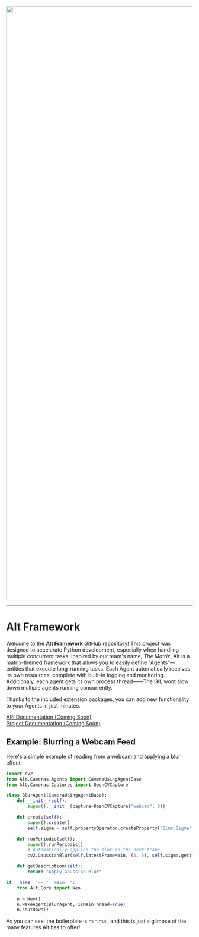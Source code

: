 <p align="center">
  <img src="docs/res/header.png" width="1600" alt="Alt Framework Header" />
</p>

---

# Alt Framework

Welcome to the **Alt Framework** GitHub repository! This project was designed to accelerate Python development, especially when handling multiple concurrent tasks. Inspired by our team's name, *The Matrix*, Alt is a matrix-themed framework that allows you to easily define "Agents"—entities that execute long-running tasks. Each Agent automatically receives its own resources, complete with built-in logging and monitoring. Additionaly, each agent gets its own process thread——The GIL wont slow down multiple agents running concurrently.

Thanks to the included extension packages, you can add new functionality to your Agents in just minutes.

[API Documentation (Coming Soon)](https://github.com/team488/alt)  
[Project Documentation (Coming Soon)](https://github.com/team488/alt)

## Example: Blurring a Webcam Feed

Here's a simple example of reading from a webcam and applying a blur effect:

```python
import cv2
from Alt.Cameras.Agents import CameraUsingAgentBase
from Alt.Cameras.Captures import OpenCVCapture

class BlurAgent(CameraUsingAgentBase):
    def __init__(self):
        super().__init__(capture=OpenCVCapture("webcam", 0))

    def create(self):
        super().create()
        self.sigma = self.propertyOperator.createProperty("Blur.Sigma", 10)

    def runPeriodic(self):
        super().runPeriodic()
        # Automatically applies the blur on the next frame
        cv2.GaussianBlur(self.latestFrameMain, (5, 5), self.sigma.get())

    def getDescription(self):
        return "Apply Gaussian Blur"

if __name__ == "__main__":
    from Alt.Core import Neo

    n = Neo()
    n.wakeAgent(BlurAgent, isMainThread=True)
    n.shutDown()
```

As you can see, the boilerplate is minimal, and this is just a glimpse of the many features Alt has to offer!